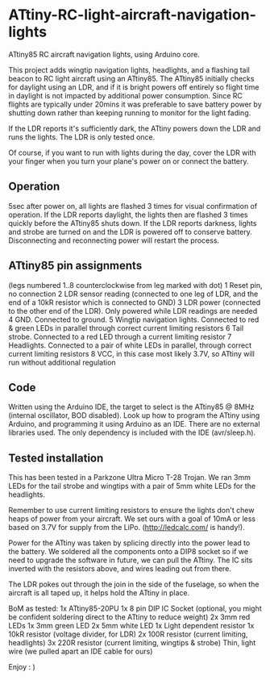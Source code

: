ATtiny-RC-light-aircraft-navigation-lights
==========================================

ATtiny85 RC aircraft navigation lights, using Arduino core.

This project adds wingtip navigation lights, headlights, and a flashing tail beacon to RC light aircraft using an ATtiny85.  The ATtiny85 initially checks for daylight using an LDR, and if it is bright powers off entirely so flight time in daylight is not impacted by additional power consumption.  Since RC flights are typically under 20mins it was preferable to save battery power by shutting down rather than keeping running to monitor for the light fading.

If the LDR reports it's sufficiently dark, the ATtiny powers down the LDR and runs the lights.  The LDR is only tested once.

Of course, if you want to run with lights during the day, cover the LDR with your finger when you turn your plane's power on or connect the battery.

Operation
---------
5sec after power on, all lights are flashed 3 times for visual confirmation of operation.  If the LDR reports daylight, the lights then are flashed 3 times quickly before the ATtiny85 shuts down.  If the LDR reports darkness, lights and strobe are turned on and the LDR is powered off to conserve battery.  Disconnecting and reconnecting power will restart the process.

ATtiny85 pin assignments 
------------------------
(legs numbered 1..8 counterclockwise from leg marked with dot)
1 Reset pin, no connection
2 LDR sensor reading (connected to one leg of LDR, and the end of a 10kR resistor which is connected to GND)
3 LDR power (connected to the other end of the LDR). Only powered while LDR readings are needed
4 GND.  Connected to ground.
5 Wingtip navigation lights.  Connected to red & green LEDs in parallel through correct current limiting resistors
6 Tail strobe.  Connected to a red LED through a current limiting resistor
7 Headlights.  Connected to a pair of white LEDs in parallel, through correct current limiting resistors
8 VCC, in this case most likely 3.7V, so ATtiny will run without additional regulation

Code
----
Written using the Arduino IDE, the target to select is the ATtiny85 @ 8MHz (internal oscillator, BOD disabled).  Look up how to program the ATtiny using Arduino, and programming it using Arduino as an IDE.  There are no external libraries used.  The only dependency is included with the IDE (avr/sleep.h).

Tested installation
-------------------
This has been tested in a Parkzone Ultra Micro T-28 Trojan.  We ran 3mm LEDs for the tail strobe and wingtips with a pair of 5mm white LEDs for the headlights.

Remember to use current limiting resistors to ensure the lights don't chew heaps of power from your aircraft.  We set ours with a goal of 10mA or less based on 3.7V for supply from the LiPo.  (http://ledcalc.com/ is handy!).

Power for the ATtiny was taken by splicing directly into the power lead to the battery.  We soldered all the components onto a DIP8 socket so if we need to upgrade the software in future, we can pull the ATtiny.  The IC sits inverted with the resistors above, and wires leading out from there.

The LDR pokes out through the join in the side of the fuselage, so when the aircraft is all taped up, it helps hold the ATtiny in place.

BoM as tested:
	1x ATtiny85-20PU
	1x 8 pin DIP IC Socket (optional, you might be confident soldering direct to the ATtiny to reduce weight)
	2x 3mm red LEDs
	1x 3mm green LED
	2x 5mm white LED
	1x Light dependent resistor
	1x 10kR resistor (voltage divider, for LDR)
	2x 100R resistor (current limiting, headlights)
	3x 220R resistor (current limiting, wingtips & strobe)
	Thin, light wire (we pulled apart an IDE cable for ours)
	
  
Enjoy : ) 